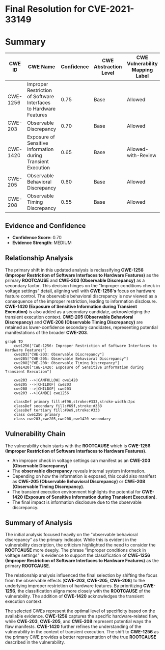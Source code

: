 # Final Resolution for CVE-2021-33149

# Summary
| CWE ID | CWE Name | Confidence | CWE Abstraction Level | CWE Vulnerability Mapping Label | CWE-Vulnerability Mapping Notes |
|---|---|---|---|---|---|
| CWE-1256 | Improper Restriction of Software Interfaces to Hardware Features | 0.75 | Base | Allowed | Primary CWE |
| CWE-203 | Observable Discrepancy | 0.70 | Base | Allowed | Secondary Candidate |
| CWE-1420 | Exposure of Sensitive Information during Transient Execution | 0.65 | Base | Allowed-with-Review | Secondary Candidate |
| CWE-205 | Observable Behavioral Discrepancy | 0.60 | Base | Allowed | Secondary Candidate |
| CWE-208 | Observable Timing Discrepancy | 0.55 | Base | Allowed | Secondary Candidate |

## Evidence and Confidence

*   **Confidence Score:** 0.70
*   **Evidence Strength:** MEDIUM

## Relationship Analysis
The primary shift in this updated analysis is reclassifying **CWE-1256 (Improper Restriction of Software Interfaces to Hardware Features)** as the primary **ROOTCAUSE** and **CWE-203 (Observable Discrepancy)** as a secondary factor. This decision hinges on the "Improper conditions check in voltage settings" detail, aligning well with **CWE-1256's** focus on hardware feature control. The observable behavioral discrepancy is now viewed as a consequence of the improper restriction, leading to information disclosure. **CWE-1420 (Exposure of Sensitive Information during Transient Execution)** is also added as a secondary candidate, acknowledging the transient execution context. **CWE-205 (Observable Behavioral Discrepancy)** and **CWE-208 (Observable Timing Discrepancy)** are retained as lower-confidence secondary candidates, representing potential manifestations of the broader **CWE-203**.

```mermaid
graph TD
    cwe1256["CWE-1256: Improper Restriction of Software Interfaces to Hardware Features"]
    cwe203["CWE-203: Observable Discrepancy"]
    cwe205["CWE-205: Observable Behavioral Discrepancy"]
    cwe208["CWE-208: Observable Timing Discrepancy"]
    cwe1420["CWE-1420: Exposure of Sensitive Information during Transient Execution"]

    cwe203 -->|CANFOLLOW| cwe1420
    cwe205 -->|CHILDOF| cwe203
    cwe208 -->|CHILDOF| cwe203
    cwe203 -->|CANBE| cwe1256

    classDef primary fill:#f96,stroke:#333,stroke-width:2px
    classDef secondary fill:#69f,stroke:#333
    classDef tertiary fill:#9e9,stroke:#333
    class cwe1256 primary
    class cwe203,cwe205,cwe208,cwe1420 secondary
```

## Vulnerability Chain
The vulnerability chain starts with the **ROOTCAUSE** which is **CWE-1256 (Improper Restriction of Software Interfaces to Hardware Features)**.
  - An improper check in voltage settings can manifest as an **CWE-203 (Observable Discrepancy)**.
  - The **observable discrepancy** reveals internal system information.
  - Depending on how the information is exposed, this could also manifest as **CWE-205 (Observable Behavioral Discrepancy)** or **CWE-208 (Observable Timing Discrepancy)**.
  - The transient execution environment highlights the potential for **CWE-1420 (Exposure of Sensitive Information during Transient Execution)**.
  - The final impact is information disclosure due to the observable discrepancy.

## Summary of Analysis
The initial analysis focused heavily on the "observable behavioral discrepancy" as the primary indicator. While this is evident in the vulnerability description, the criticism highlighted the need to consider the **ROOTCAUSE** more deeply. The phrase "Improper conditions check in voltage settings" is evidence to support the classification of **CWE-1256 (Improper Restriction of Software Interfaces to Hardware Features)** as the primary **ROOTCAUSE**.

The relationship analysis influenced the final selection by shifting the focus from the observable effects (**CWE-203**, **CWE-205**, **CWE-208**) to the underlying improper restriction of hardware features. By prioritizing **CWE-1256**, the classification aligns more closely with the **ROOTCAUSE** of the vulnerability. The addition of **CWE-1420** acknowledges the transient execution context.

The selected CWEs represent the optimal level of specificity based on the available evidence. **CWE-1256** captures the specific hardware-related flaw, while **CWE-203**, **CWE-205**, and **CWE-208** represent potential ways the flaw manifests. **CWE-1420** further refines the understanding of the vulnerability in the context of transient execution. The shift to **CWE-1256** as the primary CWE provides a better representation of the true **ROOTCAUSE** described in the vulnerability.